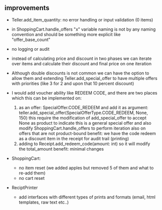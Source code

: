 ##  improvements



* Teller.add_item_quantity:
    no error handling or input validation (0 items)
* in ShoppingCart.handle_offers "x" variable naming is not by any naming convention and should be something more explicit like "offer_base_count"
* no logging or audit
* instead of calculating price and discount in two phases we can iterate over items and calculate their discount and final price on one iteration
* Although double discounts is not common we can have the option to allow them
and extending Teller.add_special_offer to have multiple offers with priorities (like 3  for 2 and upon that 10 percent discount)
* I would add voucher ability like REDEEM CODE, and there are two places which this can be implemented on:
    1) as an offer: SpecialOffer.CODE_REDEEM and add it as argument: teller.add_special_offer(SpecialOfferType.CODE_REDEEM, None, 150)
     this require the modification of add_special_offer to accept None as product to indicate this is a general special offer and also modify ShoppingCart.handle_offers to perform iteration also on offers that are not product-bound
    benefit: we have the code redeem as a discount item in the receipt for audit trail (printing)
    2) adding to Receipt.add_redeem_code(amount: int) so it will modify the total_amount 
    benefit: minimal changes

* ShoppingCart: 
   - no item reset (we added apples but removed 5 of them and what to re-add them)
   - no cart reset

* ReciptPrinter
    - add interfaces with different types of prints and formats (email, html templates, raw text etc..)

